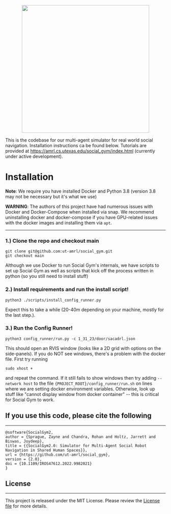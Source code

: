  <!-- <h1 style="text-align: center;"> SocialGym 2 </h1> -->

<p align="center">
  <img src="https://drive.google.com/uc?id=1F1hEwQiFuwT7OGwYrJ6t8O9NqrlNk4RH" width="400" />
</p>

This is the codebase for our multi-agent simulator for real world social navigation. Installation instructions ca be found below. Tutorials are provided at https://amrl.cs.utexas.edu/social_gym/index.html (currently under active development).

<!-- 
<p align="center">
  <img src="https://obj.umiacs.umd.edu/badue-accepted/sim_demo.gif" width="400" />
</p> -->



# Installation

**Note**: We require you have installed Docker and Python 3.8 (version 3.8 may not be necessary but it's what we use)

**WARNING**: The authors of this project have had numerous issues with Docker and Docker-Compose when installed via snap.  We
recommend uninstalling docker and docker-compose if you have GPU-related issues with the docker images and installing them via
`apt`.

---

### 1.) Clone the repo and checkout main

```shell
git clone git@github.com:ut-amrl/social_gym.git
git checkout main
```

Although we use Docker to run Social Gym's internals, we have scripts to set up Social Gym as well as scripts that kick
off the process written in python (so you still need to install stuff)

### 2.) Install requirements and run the install script!

```shell
python3 ./scripts/install_config_runner.py
```

Expect this to take a while (20-40m depending on your machine, mostly for the last step.). 

### 3.) Run the Config Runner!

```shell
python3 config_runner/run.py -c 1_31_23/door/sacadrl.json
```

This should open an RVIS window (looks like a 2D grid with options on the side-panels). If you do NOT see windows, there's a problem with the docker file. First try running
```shell
sudo xhost +
```
and repeat the command.  If it still fails to show windows then try adding `--network host`
to the file `{PROJECT_ROOT}/config_runner/run.sh` on lines where we are setting docker environment variables. Otherwise, look up stuff like "cannot display window from docker container" -- this is critical for Social Gym to work.

## If you use this code, please cite the following
---

```
@software{SocialGym2,
author = {Sprague, Zayne and Chandra, Rohan and Holtz, Jarrett and Biswas, Joydeep},
title = {{SocialGym2.0: Simulator for Multi-Agent Social Robot Navigation in Shared Human Spaces}},
url = {https://github.com/ut-amrl/social_gym},
version = {2.0},
doi = {10.1109/IROS47612.2022.9982021}
}
```

## License
---
This project is released under the MIT License. Please review the [License file](LICENSE) for more details.
